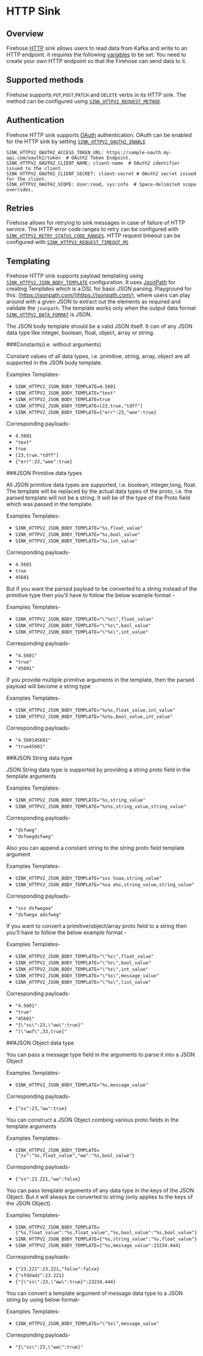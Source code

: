 # HTTP Sink

## Overview
Firehose [HTTP](https://en.wikipedia.org/wiki/Hypertext_Transfer_Protocol) sink allows users to read data from Kafka and write to an HTTP endpoint. it requires the following [variables](../sinks/http-sink.md#http-sink) to be set. You need to create your own HTTP endpoint so that the Firehose can send data to it.

## Supported methods

Firehose supports `PUT`,`POST`,`PATCH` and `DELETE` verbs in its HTTP sink. The method can be configured using [`SINK_HTTPV2_REQUEST_METHOD`](../sinks/http-sink.md#SINK_HTTPV2_request_method).

## Authentication

Firehose HTTP sink supports [OAuth](https://en.wikipedia.org/wiki/OAuth) authentication. OAuth can be enabled for the HTTP sink by setting [`SINK_HTTPV2_OAUTH2_ENABLE`](../sinks/http-sink.md#SINK_HTTPV2_oauth2_enable)

```text
SINK_HTTPV2_OAUTH2_ACCESS_TOKEN_URL: https://sample-oauth.my-api.com/oauth2/token  # OAuth2 Token Endpoint.
SINK_HTTPV2_OAUTH2_CLIENT_NAME: client-name  # OAuth2 identifier issued to the client.
SINK_HTTPV2_OAUTH2_CLIENT_SECRET: client-secret # OAuth2 secret issued for the client.
SINK_HTTPV2_OAUTH2_SCOPE: User:read, sys:info  # Space-delimited scope overrides.
```

## Retries

Firehose allows for retrying to sink messages in case of failure of HTTP service. The HTTP error code ranges to retry can be configured with [`SINK_HTTPV2_RETRY_STATUS_CODE_RANGES`](../sinks/http-sink.md#SINK_HTTPV2_retry_status_code_ranges). HTTP request timeout can be configured with [`SINK_HTTPV2_REQUEST_TIMEOUT_MS`](../sinks/http-sink.md#SINK_HTTPV2_request_timeout_ms)


## Templating

Firehose HTTP sink supports payload templating using [`SINK_HTTPV2_JSON_BODY_TEMPLATE`](../sinks/http-sink.md#SINK_HTTPV2_json_body_template) configuration. It uses [JsonPath](https://github.com/json-path/JsonPath) for creating Templates which is a DSL for basic JSON parsing. Playground for this: [https://jsonpath.com/](https://jsonpath.com/), where users can play around with a given JSON to extract out the elements as required and validate the `jsonpath`. The template works only when the output data format [`SINK_HTTPV2_DATA_FORMAT`](../sinks/http-sink.md#SINK_HTTPV2_data_format) is JSON.

The JSON body template should be a valid JSON itself. It can of any JSON data type like integer, boolean, float, object, array or string.


###Constants(i.e. without arguments)

Constant values of all data types, i.e. primitive, string, array, object are all supported in the JSON body template.

Examples Templates- 
* `SINK_HTTPV2_JSON_BODY_TEMPLATE=4.5601`
* `SINK_HTTPV2_JSON_BODY_TEMPLATE="text"`
* `SINK_HTTPV2_JSON_BODY_TEMPLATE=true`
* `SINK_HTTPV2_JSON_BODY_TEMPLATE=[23,true,"tdff"]`
* `SINK_HTTPV2_JSON_BODY_TEMPLATE={"err":23,"wee":true}`

Corresponding payloads-
* `4.5601`
* `"text"`
* `true`
* `[23,true,"tdff"]`
* `{"err":23,"wee":true}`


###JSON Primitive data types


All JSON primitive data types are supported, i.e. boolean, integer,long, float. The template will be replaced by the actual data types of the proto, i.e. the parsed template will not be a string. It will be of the type of the Proto field which was passed in the template.

Examples Templates-

* `SINK_HTTPV2_JSON_BODY_TEMPLATE="%s,float_value"`
* `SINK_HTTPV2_JSON_BODY_TEMPLATE="%s,bool_value"`
* `SINK_HTTPV2_JSON_BODY_TEMPLATE="%s,int_value"`

Corresponding payloads-
* `4.5601`
* `true`
* `45601`


But if you want the parsed payload to be converted to a string instead of the primitive type then you'll have to follow the below example format -

Examples Templates-

* `SINK_HTTPV2_JSON_BODY_TEMPLATE="\"%s\",float_value"`
* `SINK_HTTPV2_JSON_BODY_TEMPLATE="\"%s\",bool_value"`
* `SINK_HTTPV2_JSON_BODY_TEMPLATE="\"%s\",int_value"`

Corresponding payloads-
* `"4.5601"`
* `"true"`
* `"45601"`



If you provide multiple primitive arguments in the template, then the parsed payload will become a string type

Examples Templates-

* `SINK_HTTPV2_JSON_BODY_TEMPLATE="%s%s,float_value,int_value"`
* `SINK_HTTPV2_JSON_BODY_TEMPLATE="%s%s,bool_value,int_value"`


Corresponding payloads-
* `"4.560145601"`
* `"true45601"`

###JSON String data type

JSON String data type is supported by providing a string proto field in the template arguments

Examples Templates-

* `SINK_HTTPV2_JSON_BODY_TEMPLATE="%s,string_value"`
* `SINK_HTTPV2_JSON_BODY_TEMPLATE="%s%s,string_value,string_value"`


Corresponding payloads-
* `"dsfweg"`
* `"dsfwegdsfweg"`

Also you can append a constant string to the string proto field template argument

Examples Templates-

* `SINK_HTTPV2_JSON_BODY_TEMPLATE="sss %saa,string_value"`
* `SINK_HTTPV2_JSON_BODY_TEMPLATE="%sa a%s,string_value,string_value"`


Corresponding payloads-
* `"sss dsfwegaa"`
* `"dsfwega adsfweg"`

If you want to convert a primitive/object/array proto field to a string then you'll have to follow the below example format -

Examples Templates-

* `SINK_HTTPV2_JSON_BODY_TEMPLATE="\"%s\",float_value"`
* `SINK_HTTPV2_JSON_BODY_TEMPLATE="\"%s\",bool_value"`
* `SINK_HTTPV2_JSON_BODY_TEMPLATE="\"%s\",int_value"`
* `SINK_HTTPV2_JSON_BODY_TEMPLATE="\"%s\",message_value"`
* `SINK_HTTPV2_JSON_BODY_TEMPLATE="\"%s\",list_value"`

Corresponding payloads-
* `"4.5601"`
* `"true"`
* `"45601"`
* `"{\"ss\":23,\"ww\":true}"`
* `"[\"wwf\",33,true]"`

###JSON Object data type

You can pass a message type field in the arguments to parse it into a JSON Object

Examples Templates-

* `SINK_HTTPV2_JSON_BODY_TEMPLATE="%s,message_value"`

Corresponding payloads-
* `{"ss":23,"ww":true}`

You can construct a JSON Object combing various proto fields in the template arguments

Examples Templates-

* `SINK_HTTPV2_JSON_BODY_TEMPLATE={"ss":"%s,float_value","ww":"%s,bool_value"}`

Corresponding payloads-
* `{"ss":23.221,"ww":false}`

You can pass template arguments of any data type in the keys of the JSON Object. But it will always be converted to string (only applies to the keys of the JSON Object).

Examples Templates-

* `SINK_HTTPV2_JSON_BODY_TEMPLATE={"%s,float_value":"%s,float_value","%s,bool_value":"%s,bool_value"}`
* `SINK_HTTPV2_JSON_BODY_TEMPLATE={"%s,string_value":"%s,float_value"}`
* `SINK_HTTPV2_JSON_BODY_TEMPLATE={"%s,message_value":23234.444}`

Corresponding payloads-
* `{"23.221":23.221,"false":false}`
* `{"sfddadz":23.221}`
* `{"{\"ss\":23,\"ww\":true}":23234.444}`

You can convert a template argument of message data type to a JSON string by using below format-

Examples Templates-

* `SINK_HTTPV2_JSON_BODY_TEMPLATE="\"%s\",message_value"`

Corresponding payloads-
* `"{\"ss\":23,\"ww\":true}"`


